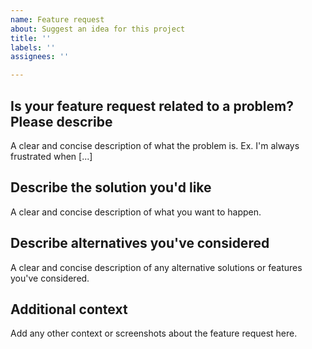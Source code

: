 ```yaml
---
name: Feature request
about: Suggest an idea for this project
title: ''
labels: ''
assignees: ''

---
```


## Is your feature request related to a problem? Please describe

A clear and concise description of what the problem is. Ex. I'm always frustrated
when [...]

## Describe the solution you'd like

A clear and concise description of what you want to happen.

## Describe alternatives you've considered

A clear and concise description of any alternative solutions or features you've
considered.

## Additional context

Add any other context or screenshots about the feature request here.

